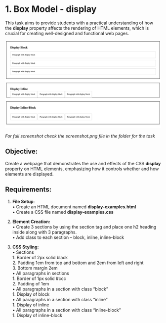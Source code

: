 # 1.	Box Model - display
This task aims to provide students with a practical understanding of how the <b>display</b> property affects the rendering of HTML elements, which is crucial for creating well-designed and functional web pages.
 
 <img src="https://github.com/Dimitar-Peev/05.HTML-CSS-May-2024/blob/master/03.CSS-Box-Model-and-Typography-Lab-Resources/01/screenshot.png">
 
<em>For full screenshot check the screenshot.png file in the folder for the task</em>
## Objective:
Create a webpage that demonstrates the use and effects of the CSS **display** property on HTML elements, emphasizing how it controls whether and how elements are displayed.

## Requirements:

1.	**File Setup**:
 <br/>•	Create an HTML document named **display-examples.html**<span/>
 <br/>•	Create a CSS file named **display-examples.css**

2.	**Element Creation:**
<br/>•	Create 3 sections by using the section tag and place one h2 heading inside along with 3 paragraphs.
<br/>•	Add class to each section – block, inline, inline-block

3.	**CSS Styling:**
<br/>•	Sections
	<br/>1.	Border of 2px solid black
	<br/>2.	Padding 1em from top and bottom and 2em from left and right
	<br/>3.	Bottom margin 2em
<br/>•	All paragraphs in sections
	<br/>1.	Border of 1px solid #ccc
	<br/>2.	Padding of 1em
<br/>•	All paragraphs in a section with class “block”
	<br/>1.	Display of block
<br/>•	All paragraphs in a section with class “inline”
	<br/>1.	Display of inline
<br/>•	All paragraphs in a section with class “inline-block”
	<br/>1.	Display of inline-block